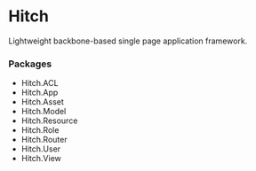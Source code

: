 Hitch
=====

Lightweight backbone-based single page application framework.


### Packages

* Hitch.ACL
* Hitch.App
* Hitch.Asset
* Hitch.Model
* Hitch.Resource
* Hitch.Role
* Hitch.Router
* Hitch.User
* Hitch.View